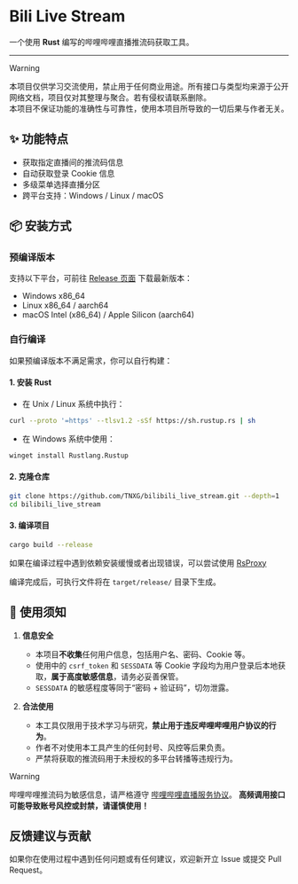 # Bili Live Stream

一个使用 **Rust** 编写的哔哩哔哩直播推流码获取工具。

---

> [!WARNING]
> 本项目仅供学习交流使用，禁止用于任何商业用途。所有接口与类型均来源于公开网络文档，项目仅对其整理与聚合。若有侵权请联系删除。  
> 本项目不保证功能的准确性与可靠性，使用本项目所导致的一切后果与作者无关。

## ✨ 功能特点

- 获取指定直播间的推流码信息  
- 自动获取登录 Cookie 信息  
- 多级菜单选择直播分区  
- 跨平台支持：Windows / Linux / macOS  

## 📦 安装方式

### 预编译版本

支持以下平台，可前往 [Release 页面](https://github.com/TNXG/bilibili_live_stream/releases) 下载最新版本：

- Windows x86_64  
- Linux x86_64 / aarch64  
- macOS Intel (x86_64) / Apple Silicon (aarch64)  

### 自行编译

如果预编译版本不满足需求，你可以自行构建：

#### 1. 安装 Rust

- 在 Unix / Linux 系统中执行：
```bash
curl --proto '=https' --tlsv1.2 -sSf https://sh.rustup.rs | sh
````

- 在 Windows 系统中使用：

```bash
winget install Rustlang.Rustup
```

#### 2. 克隆仓库

```bash
git clone https://github.com/TNXG/bilibili_live_stream.git --depth=1
cd bilibili_live_stream
```

#### 3. 编译项目

```bash
cargo build --release
```

如果在编译过程中遇到依赖安装缓慢或者出现错误，可以尝试使用 [RsProxy](https://rsproxy.cn/)

编译完成后，可执行文件将在 `target/release/` 目录下生成。

## 🔐 使用须知

1. **信息安全**

   * 本项目**不收集**任何用户信息，包括用户名、密码、Cookie 等。
   * 使用中的 `csrf_token` 和 `SESSDATA` 等 Cookie 字段均为用户登录后本地获取，**属于高度敏感信息**，请务必妥善保管。
   * `SESSDATA` 的敏感程度等同于“密码 + 验证码”，切勿泄露。

2. **合法使用**

   * 本工具仅限用于技术学习与研究，**禁止用于违反哔哩哔哩用户协议的行为**。
   * 作者不对使用本工具产生的任何封号、风控等后果负责。
   * 严禁将获取的推流码用于未授权的多平台转播等违规行为。

> [!WARNING]
> 哔哩哔哩推流码为敏感信息，请严格遵守 [哔哩哔哩直播服务协议](https://live.bilibili.com/p/html/live-app-help/index.html#/live-protocol)。
> **高频调用接口可能导致账号风控或封禁，请谨慎使用！**

## 反馈建议与贡献
如果你在使用过程中遇到任何问题或有任何建议，欢迎新开立 Issue 或提交 Pull Request。
